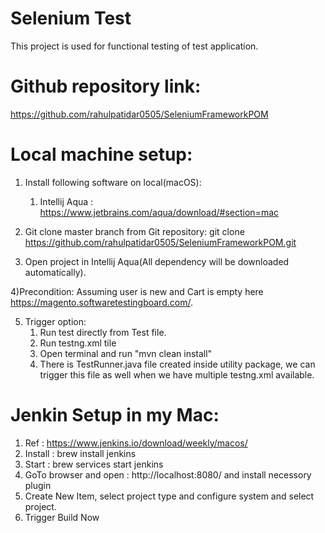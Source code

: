 # Selenium Test
This project is used for functional testing of test application.

# Github repository link:
https://github.com/rahulpatidar0505/SeleniumFrameworkPOM

# Local machine setup:
1) Install following software on local(macOS):
    1) Intellij Aqua : https://www.jetbrains.com/aqua/download/#section=mac

2) Git clone master branch from Git repository:
   git clone https://github.com/rahulpatidar0505/SeleniumFrameworkPOM.git

3) Open project in Intellij Aqua(All dependency will be downloaded automatically).

4)Precondition: Assuming user is new and Cart is empty here https://magento.softwaretestingboard.com/.

5) Trigger option: 
   1) Run test directly from Test file.
   2) Run testng.xml tile
   3) Open terminal and run "mvn clean install"
   4) There is TestRunner.java file created inside utility package, we can trigger this file as well when we have multiple testng.xml available.

# Jenkin Setup in my Mac: 
1) Ref : https://www.jenkins.io/download/weekly/macos/
2) Install : brew install jenkins
3) Start : brew services start jenkins
4) GoTo browser and open : http://localhost:8080/ and install necessory plugin
5) Create New Item, select project type and configure system and select project.
6) Trigger Build Now

